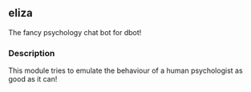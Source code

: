 ## eliza

The fancy psychology chat bot for dbot!

### Description

This module tries to emulate the behaviour of a human psychologist as good as it can!
